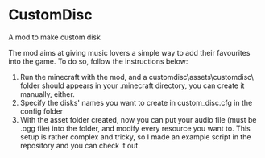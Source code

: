 # CustomDisc
A mod to make custom disk

The mod aims at giving music lovers a simple way to add their favourites into the game.
To do so, follow the instructions below:
1. Run the minecraft with the mod, and a customdisc\assets\customdisc\ folder should appears in your .minecraft directory, you can create it manually, either.
2. Specify the disks' names you want to create in custom_disc.cfg in the config folder
3. With the asset folder created, now you can put your audio file (must be .ogg file) into the folder, and modify every resource you want to.
   This setup is rather complex and tricky, so I made an example script in the repository and you can check it out.
